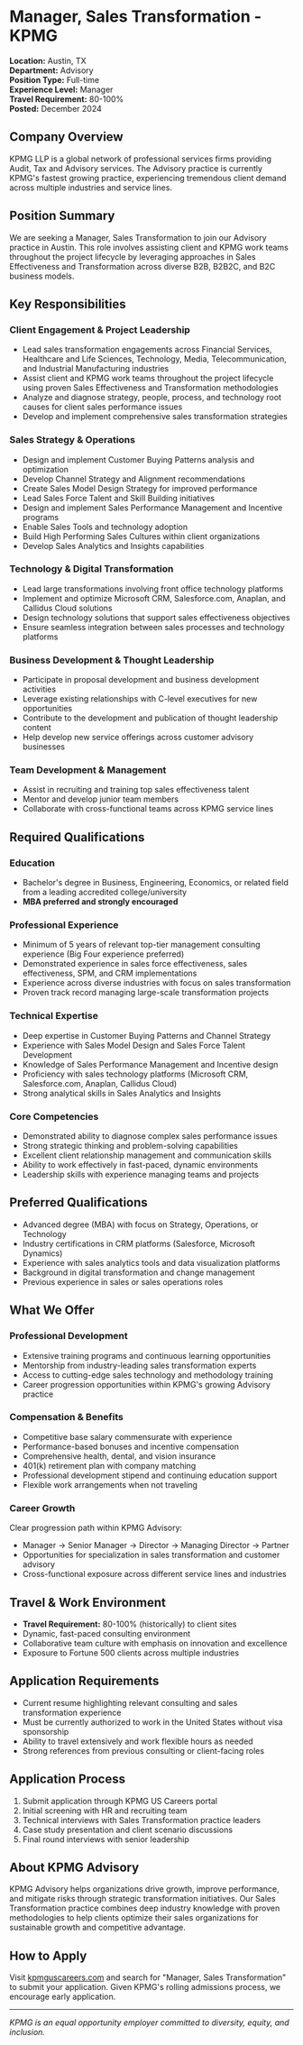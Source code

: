 # Manager, Sales Transformation - KPMG
**Location:** Austin, TX  
**Department:** Advisory  
**Position Type:** Full-time  
**Experience Level:** Manager  
**Travel Requirement:** 80-100%  
**Posted:** December 2024  

## Company Overview
KPMG LLP is a global network of professional services firms providing Audit, Tax and Advisory services. The Advisory practice is currently KPMG's fastest growing practice, experiencing tremendous client demand across multiple industries and service lines.

## Position Summary
We are seeking a Manager, Sales Transformation to join our Advisory practice in Austin. This role involves assisting client and KPMG work teams throughout the project lifecycle by leveraging approaches in Sales Effectiveness and Transformation across diverse B2B, B2B2C, and B2C business models.

## Key Responsibilities

### Client Engagement & Project Leadership
- Lead sales transformation engagements across Financial Services, Healthcare and Life Sciences, Technology, Media, Telecommunication, and Industrial Manufacturing industries
- Assist client and KPMG work teams throughout the project lifecycle using proven Sales Effectiveness and Transformation methodologies
- Analyze and diagnose strategy, people, process, and technology root causes for client sales performance issues
- Develop and implement comprehensive sales transformation strategies

### Sales Strategy & Operations
- Design and implement Customer Buying Patterns analysis and optimization
- Develop Channel Strategy and Alignment recommendations
- Create Sales Model Design Strategy for improved performance
- Lead Sales Force Talent and Skill Building initiatives
- Design and implement Sales Performance Management and Incentive programs
- Enable Sales Tools and technology adoption
- Build High Performing Sales Cultures within client organizations
- Develop Sales Analytics and Insights capabilities

### Technology & Digital Transformation
- Lead large transformations involving front office technology platforms
- Implement and optimize Microsoft CRM, Salesforce.com, Anaplan, and Callidus Cloud solutions
- Design technology solutions that support sales effectiveness objectives
- Ensure seamless integration between sales processes and technology platforms

### Business Development & Thought Leadership
- Participate in proposal development and business development activities
- Leverage existing relationships with C-level executives for new opportunities
- Contribute to the development and publication of thought leadership content
- Help develop new service offerings across customer advisory businesses

### Team Development & Management
- Assist in recruiting and training top sales effectiveness talent
- Mentor and develop junior team members
- Collaborate with cross-functional teams across KPMG service lines

## Required Qualifications

### Education
- Bachelor's degree in Business, Engineering, Economics, or related field from a leading accredited college/university
- **MBA preferred and strongly encouraged**

### Professional Experience
- Minimum of 5 years of relevant top-tier management consulting experience (Big Four experience preferred)
- Demonstrated experience in sales force effectiveness, sales effectiveness, SPM, and CRM implementations
- Experience across diverse industries with focus on sales transformation
- Proven track record managing large-scale transformation projects

### Technical Expertise
- Deep expertise in Customer Buying Patterns and Channel Strategy
- Experience with Sales Model Design and Sales Force Talent Development
- Knowledge of Sales Performance Management and Incentive design
- Proficiency with sales technology platforms (Microsoft CRM, Salesforce.com, Anaplan, Callidus Cloud)
- Strong analytical skills in Sales Analytics and Insights

### Core Competencies
- Demonstrated ability to diagnose complex sales performance issues
- Strong strategic thinking and problem-solving capabilities
- Excellent client relationship management and communication skills
- Ability to work effectively in fast-paced, dynamic environments
- Leadership skills with experience managing teams and projects

## Preferred Qualifications
- Advanced degree (MBA) with focus on Strategy, Operations, or Technology
- Industry certifications in CRM platforms (Salesforce, Microsoft Dynamics)
- Experience with sales analytics tools and data visualization platforms
- Background in digital transformation and change management
- Previous experience in sales or sales operations roles

## What We Offer

### Professional Development
- Extensive training programs and continuous learning opportunities
- Mentorship from industry-leading sales transformation experts
- Access to cutting-edge sales technology and methodology training
- Career progression opportunities within KPMG's growing Advisory practice

### Compensation & Benefits
- Competitive base salary commensurate with experience
- Performance-based bonuses and incentive compensation
- Comprehensive health, dental, and vision insurance
- 401(k) retirement plan with company matching
- Professional development stipend and continuing education support
- Flexible work arrangements when not traveling

### Career Growth
Clear progression path within KPMG Advisory:
- Manager → Senior Manager → Director → Managing Director → Partner
- Opportunities for specialization in sales transformation and customer advisory
- Cross-functional exposure across different service lines and industries

## Travel & Work Environment
- **Travel Requirement:** 80-100% (historically) to client sites
- Dynamic, fast-paced consulting environment
- Collaborative team culture with emphasis on innovation and excellence
- Exposure to Fortune 500 clients across multiple industries

## Application Requirements
- Current resume highlighting relevant consulting and sales transformation experience
- Must be currently authorized to work in the United States without visa sponsorship
- Ability to travel extensively and work flexible hours as needed
- Strong references from previous consulting or client-facing roles

## Application Process
1. Submit application through KPMG US Careers portal
2. Initial screening with HR and recruiting team
3. Technical interviews with Sales Transformation practice leaders
4. Case study presentation and client scenario discussions
5. Final round interviews with senior leadership

## About KPMG Advisory
KPMG Advisory helps organizations drive growth, improve performance, and mitigate risks through strategic transformation initiatives. Our Sales Transformation practice combines deep industry knowledge with proven methodologies to help clients optimize their sales organizations for sustainable growth and competitive advantage.

## How to Apply
Visit [kpmguscareers.com](https://www.kpmguscareers.com) and search for "Manager, Sales Transformation" to submit your application. Given KPMG's rolling admissions process, we encourage early application.

---
*KPMG is an equal opportunity employer committed to diversity, equity, and inclusion.*